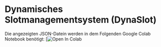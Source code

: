 # Dynamisches Slotmanagementsystem (DynaSlot)

Die angezeigten JSON-Datein werden in dem Folgenden Google Colab Notebook benötigt: 
[![Open In Colab](https://colab.research.google.com/drive/1yGQrk9FgblJEA_rKPxZiPs1GBCRDvg4j#scrollTo=3j-Ktd94gKIh)
